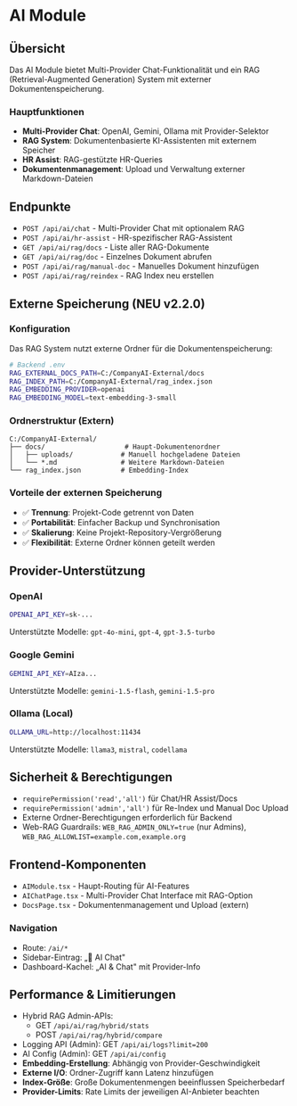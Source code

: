 # AI Module

## Übersicht
Das AI Module bietet Multi-Provider Chat-Funktionalität und ein RAG (Retrieval-Augmented Generation) System mit externer Dokumentenspeicherung.

### Hauptfunktionen
- **Multi-Provider Chat**: OpenAI, Gemini, Ollama mit Provider-Selektor
- **RAG System**: Dokumentenbasierte KI-Assistenten mit externem Speicher
- **HR Assist**: RAG-gestützte HR-Queries
- **Dokumentenmanagement**: Upload und Verwaltung externer Markdown-Dateien

## Endpunkte
- `POST /api/ai/chat` - Multi-Provider Chat mit optionalem RAG
- `POST /api/ai/hr-assist` - HR-spezifischer RAG-Assistent
- `GET /api/ai/rag/docs` - Liste aller RAG-Dokumente
- `GET /api/ai/rag/doc` - Einzelnes Dokument abrufen
- `POST /api/ai/rag/manual-doc` - Manuelles Dokument hinzufügen
- `POST /api/ai/rag/reindex` - RAG Index neu erstellen

## Externe Speicherung (NEU v2.2.0)

### Konfiguration
Das RAG System nutzt externe Ordner für die Dokumentenspeicherung:
```bash
# Backend .env
RAG_EXTERNAL_DOCS_PATH=C:/CompanyAI-External/docs
RAG_INDEX_PATH=C:/CompanyAI-External/rag_index.json
RAG_EMBEDDING_PROVIDER=openai
RAG_EMBEDDING_MODEL=text-embedding-3-small
```

### Ordnerstruktur (Extern)
```
C:/CompanyAI-External/
├── docs/                    # Haupt-Dokumentenordner
│   ├── uploads/            # Manuell hochgeladene Dateien
│   └── *.md                # Weitere Markdown-Dateien
└── rag_index.json          # Embedding-Index
```

### Vorteile der externen Speicherung
- ✅ **Trennung**: Projekt-Code getrennt von Daten
- ✅ **Portabilität**: Einfacher Backup und Synchronisation
- ✅ **Skalierung**: Keine Projekt-Repository-Vergrößerung
- ✅ **Flexibilität**: Externe Ordner können geteilt werden

## Provider-Unterstützung

### OpenAI
```bash
OPENAI_API_KEY=sk-...
```
Unterstützte Modelle: `gpt-4o-mini`, `gpt-4`, `gpt-3.5-turbo`

### Google Gemini
```bash
GEMINI_API_KEY=AIza...
```
Unterstützte Modelle: `gemini-1.5-flash`, `gemini-1.5-pro`

### Ollama (Local)
```bash
OLLAMA_URL=http://localhost:11434
```
Unterstützte Modelle: `llama3`, `mistral`, `codellama`

## Sicherheit & Berechtigungen
- `requirePermission('read','all')` für Chat/HR Assist/Docs
- `requirePermission('admin','all')` für Re-Index und Manual Doc Upload
- Externe Ordner-Berechtigungen erforderlich für Backend
- Web-RAG Guardrails: `WEB_RAG_ADMIN_ONLY=true` (nur Admins), `WEB_RAG_ALLOWLIST=example.com,example.org`

## Frontend-Komponenten
- `AIModule.tsx` - Haupt-Routing für AI-Features
- `AIChatPage.tsx` - Multi-Provider Chat Interface mit RAG-Option
- `DocsPage.tsx` - Dokumentenmanagement und Upload (extern)

### Navigation
- Route: `/ai/*`
- Sidebar-Eintrag: „🤖 AI Chat"
- Dashboard-Kachel: „AI & Chat" mit Provider-Info

## Performance & Limitierungen
- Hybrid RAG Admin-APIs:
  - GET `/api/ai/rag/hybrid/stats`
  - POST `/api/ai/rag/hybrid/compare`
- Logging API (Admin): GET `/api/ai/logs?limit=200`
- AI Config (Admin): GET `/api/ai/config`
- **Embedding-Erstellung**: Abhängig von Provider-Geschwindigkeit
- **Externe I/O**: Ordner-Zugriff kann Latenz hinzufügen
- **Index-Größe**: Große Dokumentenmengen beeinflussen Speicherbedarf
- **Provider-Limits**: Rate Limits der jeweiligen AI-Anbieter beachten
